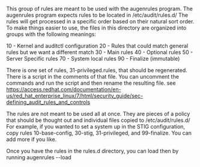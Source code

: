 This group of rules are meant to be used with the augenrules program.
The augenrules program expects rules to be located in /etc/audit/rules.d/
The rules will get processed in a specific order based on their natural
sort order. To make things easier to use, the files in this directory are
organized into groups with the following meanings:

10 - Kernel and auditctl configuration
20 - Rules that could match general rules but we want a different match
30 - Main rules
40 - Optional rules
50 - Server Specific rules
70 - System local rules
90 - Finalize (immutable)

There is one set of rules, 31-privileged.rules, that should be regenerated.
There is a script in the comments of that file. You can uncomment the commands
and run the script and then rename the resulting file.
see https://access.redhat.com/documentation/en-us/red_hat_enterprise_linux/7/html/security_guide/sec-defining_audit_rules_and_controls

The rules are not meant to be used all at once. They are pieces of a policy
that should be thought out and individual files copied to /etc/audit/rules.d/
For example, if you wanted to set a system up in the STIG configuration, copy
rules 10-base-config, 30-stig, 31-privileged, and 99-finalize. You can add
more if you like.

Once you have the rules in the rules.d directory, you can load then by running
augenrules --load
